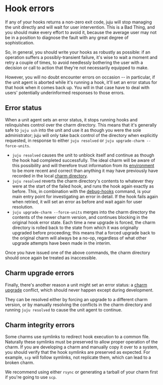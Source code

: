 # Hook errors

If any of your hooks returns a non-zero exit code, juju will stop managing the
unit directly and will wait for user intervention. This is a Bad Thing, and you
should make every effort to avoid it, because the average user may not be in a
position to diagnose the fault with any great degree of sophistication.

So, in general, you should write your hooks as robustly as possible: if an
operation suffers a possibly-transient failure, it's wise to wait a moment and
retry a couple of times, to avoid needlessly bothering the user with a decision
or call to action that they're not necessarily equipped to make.

However, you will no doubt encounter errors on occasion -- in particular, if the
unit agent is aborted while it's running a hook, it'll set an error status for
that hook when it comes back up. You will in that case have to deal with users'
potentially underinformed responses to those errors.

## Error status

When a unit agent sets an error status, it stops running hooks and relinquishes
control over the charm directory. This means that it's generally safe to `juju
ssh` into the unit and use it as though you were the sole administrator; juju
will only take back control of the directory when explicitly requested, in
response to either `juju resolved` or `juju upgrade-charm --force-units`.

  - `juju resolved` causes the unit to unblock itself and continue as though the
    hook had completed successfully. The ideal charm will be aware of this
    possibility and will therefore trust information from its
    [environment](./authors-hook-environment.html) to be more recent and correct
    than anything it may have previously have recorded in the local
    [charm directory](./authors-charm-components.html).
  - `juju resolved` reverts the charm directory's contents to whatever
    they were at the start of the failed hook, and runs the hook again exactly as
    before. This, in combination with the [debug-hooks](./developer-debugging.html)
    command, is your main entry point for investigating an error in detail. If the
    hook fails again when retried, it will set an error as before and wait again
    for user resolution.
  - `juju upgrade-charm --force-units` merges into the charm directory the
    contents of the newer charm version, and continues blocking in the original
    hook error state. Each time a new upgrade is forced, the charm directory is
    rolled back to the state from which it was originally upgraded before
    proceeding; this means that a forced upgrade back to the original charm
    will always be a no-op, regardless of what other upgrade attempts have been
    made in the interim.

Once you have issued one of the above commands, the charm directory should once
again be treated as inaccessible.

## Charm upgrade errors

Finally, there's another reason a unit might set an error status: a [charm
upgrade](./developer-upgrade-charm.html) conflict, which should never happen
except during development.

They can be resolved either by forcing an upgrade to a different charm version,
or by manually resolving the conflicts in the charm directory and running
`juju resolved` to cause the unit agent to continue.

## Charm integrity errors

Some charms use symlinks to redirect hook execution to a common file. Naturally
these symlinks must be preserved to allow proper operation of the charm. If you
are developing a charm and manually copy it over to a system, you should verify
that the hook symlinks are preserved as expected. For example, `scp` will follow
symlinks, not replicate them, which can lead to a broken charm.

We recommend using either `rsync` or generating a tarball of your charm first if you're going to use `scp`.
